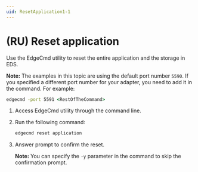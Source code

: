 ```yaml
---
uid: ResetApplication1-1
---
```


# (RU) Reset application

Use the EdgeCmd utility to reset the entire application and the storage in EDS.

**Note:** The examples in this topic are using the default port number `5590`. If you specified a different port number for your adapter, you need to add it in the command. For example:

```cmd
edgecmd -port 5591 <RestOfTheCommand>
```

1. Access EdgeCmd utility through the command line.
2. Run the following command:

    ```cmd
    edgecmd reset application
    ```

3. Answer prompt to confirm the reset.

    **Note:** You can specify the `-y` parameter in the command to skip the confirmation prompt.
